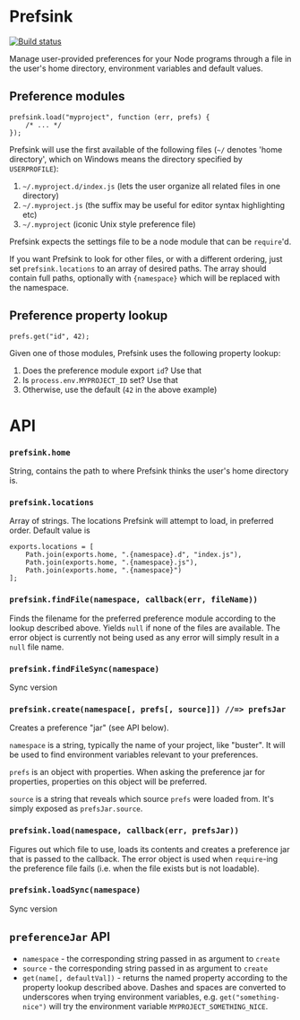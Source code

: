 # Prefsink

[![Build status](https://secure.travis-ci.org/busterjs/prefsink.png?branch=master)](http://travis-ci.org/busterjs/prefsink)

Manage user-provided preferences for your Node programs through a file in the
user's home directory, environment variables and default values.

## Preference modules

    prefsink.load("myproject", function (err, prefs) {
        /* ... */
    });

Prefsink will use the first available of the following files (`~/` denotes
'home directory', which on Windows means the directory specified by
`USERPROFILE`):

1. `~/.myproject.d/index.js` (lets the user organize all related files in one
   directory)
2. `~/.myproject.js` (the suffix may be useful for editor syntax highlighting
   etc)
3. `~/.myproject` (iconic Unix style preference file)

Prefsink expects the settings file to be a node module that can be
`require`'d.

If you want Prefsink to look for other files, or with a different ordering,
just set `prefsink.locations` to an array of desired paths. The array should
contain full paths, optionally with `{namespace}` which will be replaced with
the namespace.

## Preference property lookup

    prefs.get("id", 42);

Given one of those modules, Prefsink uses the following property lookup:

1. Does the preference module export `id`? Use that
2. Is `process.env.MYPROJECT_ID` set? Use that
3. Otherwise, use the default (`42` in the above example)

# API

### `prefsink.home`

String, contains the path to where Prefsink thinks the user's home directory
is.

### `prefsink.locations`

Array of strings. The locations Prefsink will attempt to load, in preferred
order. Default value is

    exports.locations = [
        Path.join(exports.home, ".{namespace}.d", "index.js"),
        Path.join(exports.home, ".{namespace}.js"),
        Path.join(exports.home, ".{namespace}")
    ];

### `prefsink.findFile(namespace, callback(err, fileName))`

Finds the filename for the preferred preference module according to the lookup
described above. Yields `null` if none of the files are available. The error
object is currently not being used as any error will simply result in a `null`
file name.

### `prefsink.findFileSync(namespace)`

Sync version

### `prefsink.create(namespace[, prefs[, source]]) //=> prefsJar`

Creates a preference "jar" (see API below).

`namespace` is a string, typically the name of your project, like "buster". It
will be used to find environment variables relevant to your preferences.

`prefs` is an object with properties. When asking the preference jar for
properties, properties on this object will be preferred.

`source` is a string that reveals which source `prefs` were loaded from. It's
simply exposed as `prefsJar.source`.

### `prefsink.load(namespace, callback(err, prefsJar))`

Figures out which file to use, loads its contents and creates a preference
jar that is passed to the callback. The error object is used when `require`-ing
the preference file fails (i.e. when the file exists but is not loadable).

### `prefsink.loadSync(namespace)`

Sync version

## `preferenceJar` API

* `namespace` - the corresponding string passed in as argument to `create`
* `source` - the corresponding string passed in as argument to `create`
* `get(name[, defaultVal])` - returns the named property according to the
  property lookup described above. Dashes and spaces are converted to
  underscores when trying environment variables, e.g. `get("something-nice")`
  will try the environment variable `MYPROJECT_SOMETHING_NICE`.
